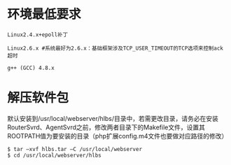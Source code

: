 # 环境最低要求

```
Linux2.4.x+epoll补丁

Linux2.6.x #系统最好为2.6.x：基础框架涉及TCP_USER_TIMEOUT的TCP选项来控制ack超时

g++ (GCC) 4.8.x
```


# 解压软件包

默认安装到/usr/local/webserver/hlbs/目录中，若需更改目录，请务必在安装RouterSvrd、AgentSvrd之前，修改两者目录下的Makefile文件，设置其ROOTPATH值为要安装的目录（php扩展config.m4文件也要做对应路径的修改）

```
$ tar –xvf hlbs.tar –C /usr/local/webserver
$ cd /usr/local/webserver/hlbs
```



